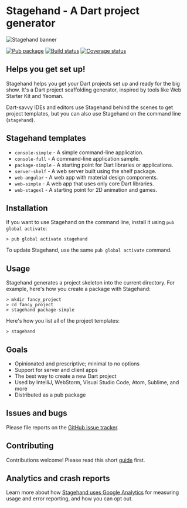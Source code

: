 # Stagehand - A Dart project generator

![Stagehand banner](https://raw.githubusercontent.com/dart-lang/stagehand/master/site/banner_stagehand.jpg)

[![Pub package](https://img.shields.io/pub/v/stagehand.svg)](https://pub.dev/packages/stagehand)
[![Build status](https://travis-ci.org/dart-lang/stagehand.svg?branch=master)](https://travis-ci.org/dart-lang/stagehand)
[![Coverage status](https://coveralls.io/repos/dart-lang/stagehand/badge.svg?branch=master)](https://coveralls.io/r/dart-lang/stagehand?branch=master)

## Helps you get set up!

Stagehand helps you get your Dart projects set up and ready for the big show.
It's a Dart project scaffolding generator, inspired by tools like Web Starter
Kit and Yeoman.

Dart-savvy IDEs and editors use Stagehand behind the scenes to get project templates,
but you can also use Stagehand on the command line (`stagehand`).

## Stagehand templates
* `console-simple` - A simple command-line application.
* `console-full` - A command-line application sample.
* `package-simple` - A starting point for Dart libraries or applications.
* `server-shelf` - A web server built using the shelf package.
* `web-angular` - A web app with material design components.
* `web-simple` - A web app that uses only core Dart libraries.
* `web-stagexl` - A starting point for 2D animation and games.

## Installation

If you want to use Stagehand on the command line,
install it using `pub global activate`:

```console
> pub global activate stagehand
```

To update Stagehand, use the same `pub global activate` command.

## Usage

Stagehand generates a project skeleton into the current directory.
For example, here's how you create a package with Stagehand:

```console
> mkdir fancy_project
> cd fancy_project
> stagehand package-simple
```

Here's how you list all of the project templates:

```console
> stagehand
```

## Goals

* Opinionated and prescriptive; minimal to no options
* Support for server and client apps
* The best way to create a new Dart project
* Used by IntelliJ, WebStorm, Visual Studio Code, Atom, Sublime, and more
* Distributed as a pub package

## Issues and bugs

Please file reports on the
[GitHub issue tracker](https://github.com/dart-lang/stagehand/issues).

## Contributing

Contributions welcome! Please read this short
[guide](https://github.com/dart-lang/stagehand/blob/master/CONTRIBUTING.md) first.

## Analytics and crash reports

Learn more about how [Stagehand uses Google Analytics][analytics] for measuring
usage and error reporting, and how you can opt out.

[analytics]: https://github.com/dart-lang/stagehand/wiki/Anonymous-analytics-and-crash-reports
